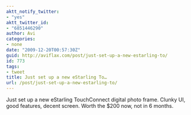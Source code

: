 ```yaml
---
aktt_notify_twitter:
- "yes"
aktt_twitter_id:
- "6851446290"
author: Avi
categories:
- none
date: "2009-12-20T00:57:30Z"
guid: http://aviflax.com/post/just-set-up-a-new-estarling-to/
id: 773
tags:
- tweet
title: Just set up a new eStarling To…
url: /post/just-set-up-a-new-estarling-to/
---
```

Just set up a new eStarling TouchConnect digital photo frame. Clunky UI, good features, decent screen. Worth the $200 now, not in 6 months.